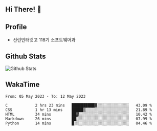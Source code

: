## Hi There! 👋

## Profile

-   선린인터넷고 118기 소프트웨어과

## Github Stats

![Github Stats](https://github-readme-stats.vercel.app/api/top-langs/?username=NY0510&theme=tokyonight&hide_border=true&layout=compact)

## WakaTime

<!--START_SECTION:waka-->

```text
From: 05 May 2023 - To: 12 May 2023

C            2 hrs 23 mins   ██████████▓░░░░░░░░░░░░░░   43.09 %
CSS          1 hr 13 mins    █████▒░░░░░░░░░░░░░░░░░░░   21.89 %
HTML         34 mins         ██▓░░░░░░░░░░░░░░░░░░░░░░   10.42 %
Markdown     26 mins         ██░░░░░░░░░░░░░░░░░░░░░░░   07.99 %
Python       14 mins         █░░░░░░░░░░░░░░░░░░░░░░░░   04.46 %
```

<!--END_SECTION:waka-->
